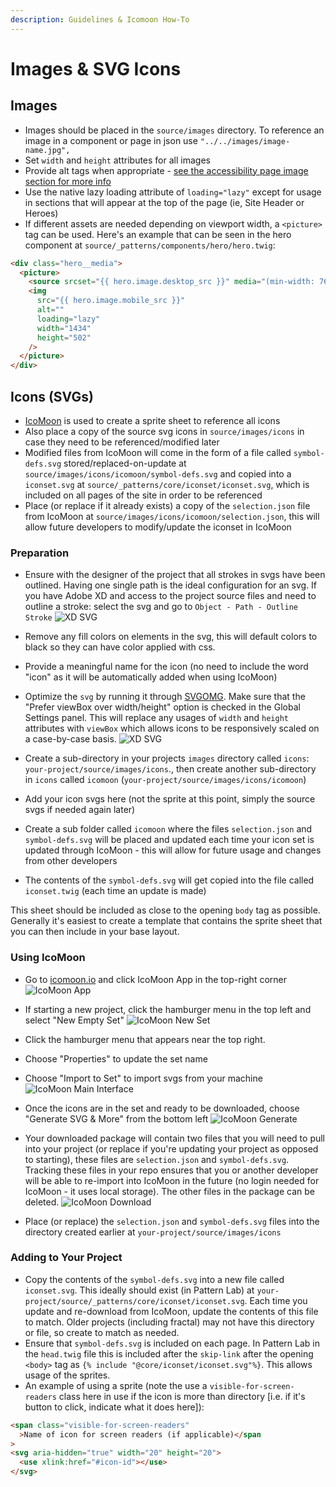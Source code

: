 ```yaml
---
description: Guidelines & Icomoon How-To
---
```


# Images & SVG Icons

## Images

- Images should be placed in the `source/images` directory. To reference an image in a component or page in json use `"../../images/image-name.jpg",`
- Set `width` and `height` attributes for all images
- Provide alt tags when appropriate - [see the accessibility page image section for more info](/docs/front-end/accessibility#images)
- Use the native lazy loading attribute of `loading="lazy"` except for usage in sections that will appear at the top of the page (ie, Site Header or Heroes)
- If different assets are needed depending on viewport width, a `<picture>` tag can be used. Here's an example that can be seen in the hero component at `source/_patterns/components/hero/hero.twig`:

```html
<div class="hero__media">
  <picture>
    <source srcset="{{ hero.image.desktop_src }}" media="(min-width: 768px)" />
    <img
      src="{{ hero.image.mobile_src }}"
      alt=""
      loading="lazy"
      width="1434"
      height="502"
    />
  </picture>
</div>
```

## Icons (SVGs)

- [IcoMoon](https://icomoon.io/) is used to create a sprite sheet to reference all icons
- Also place a copy of the source svg icons in `source/images/icons` in case they need to be referenced/modified later
- Modified files from IcoMoon will come in the form of a file called `symbol-defs.svg` stored/replaced-on-update at `source/images/icons/icomoon/symbol-defs.svg` and copied into a `iconset.svg` at `source/_patterns/core/iconset/iconset.svg`, which is included on all pages of the site in order to be referenced
- Place (or replace if it already exists) a copy of the `selection.json` file from IcoMoon at `source/images/icons/icomoon/selection.json`, this will allow future developers to modify/update the iconset in IcoMoon


### Preparation

- Ensure with the designer of the project that all strokes in svgs have been outlined. Having one single path is the ideal configuration for an svg. If you have Adobe XD and access to the project source files and need to outline a stroke: select the svg and go to `Object - Path - Outline Stroke`
  ![XD SVG](_media/xd-svg.jpg)

- Remove any fill colors on elements in the svg, this will default colors to black so they can have color applied with css.
- Provide a meaningful name for the icon (no need to include the word "icon" as it will be automatically added when using IcoMoon)
- Optimize the `svg` by running it through [SVGOMG](https://jakearchibald.github.io/svgomg/). Make sure that the "Prefer viewBox over width/height" option is checked in the Global Settings panel. This will replace any usages of `width` and `height` attributes with `viewBox` which allows icons to be responsively scaled on a case-by-case basis.
  ![XD SVG](_media/svgomg.jpg)
- Create a sub-directory in your projects `images` directory called `icons`: `your-project/source/images/icons`., then create another sub-directory in `icons` called `icomoon` (`your-project/source/images/icons/icomoon`)
- Add your icon svgs here (not the sprite at this point, simply the source svgs if needed again later)
- Create a sub folder called `icomoon` where the files `selection.json` and `symbol-defs.svg` will be placed and updated each time your icon set is updated through IcoMoon - this will allow for future usage and changes from other developers
- The contents of the `symbol-defs.svg` will get copied into the file called `iconset.twig` (each time an update is made)

This sheet should be included as close to the opening `body` tag as possible. Generally it's easiest to create a template that contains the sprite sheet that you can then include in your base layout.

### Using IcoMoon

- Go to [icomoon.io](https://icomoon.io/) and click IcoMoon App in the top-right corner
  ![IcoMoon App](_media/icomoon-open.jpg)
- If starting a new project, click the hamburger menu in the top left and select "New Empty Set"
  ![IcoMoon New Set](_media/icomoon-new-project.jpg)

- Click the hamburger menu that appears near the top right.

- Choose "Properties" to update the set name
- Choose "Import to Set" to import svgs from your machine
  ![IcoMoon Main Interface](_media/icomoon-main-interface.jpg)
- Once the icons are in the set and ready to be downloaded, choose "Generate SVG & More" from the bottom left
  ![IcoMoon Generate](_media/icomoon-select-generate.jpg)

- Your downloaded package will contain two files that you will need to pull into your project (or replace if you're updating your project as opposed to starting), these files are `selection.json` and `symbol-defs.svg`. Tracking these files in your repo ensures that you or another developer will be able to re-import into IcoMoon in the future (no login needed for IcoMoon - it uses local storage). The other files in the package can be deleted.
  ![IcoMoon Download](_media/icomoon-download.jpg)

- Place (or replace) the `selection.json` and `symbol-defs.svg` files into the directory created earlier at `your-project/source/images/icons`

### Adding to Your Project

- Copy the contents of the `symbol-defs.svg` into a new file called `iconset.svg`. This ideally should exist (in Pattern Lab) at `your-project/source/_patterns/core/iconset/iconset.svg`. Each time you update and re-download from IcoMoon, update the contents of this file to match. Older projects (including fractal) may not have this directory or file, so create to match as needed.
- Ensure that `symbol-defs.svg` is included on each page. In Pattern Lab in the `head.twig` file this is included after the `skip-link` after the opening `<body>` tag as `{% include "@core/iconset/iconset.svg"%}`. This allows usage of the sprites.
- An example of using a sprite (note the use a `visible-for-screen-readers` class here in use if the icon is more than directory [i.e. if it's button to click, indicate what it does here]):

```html
<span class="visible-for-screen-readers"
  >Name of icon for screen readers (if applicable)</span
>
<svg aria-hidden="true" width="20" height="20">
  <use xlink:href="#icon-id"></use>
</svg>
```
